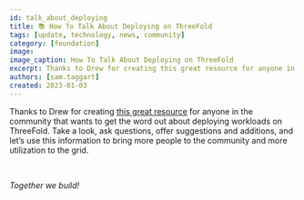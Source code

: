```yaml
---
id: talk_about_deploying
title: 📚 How To Talk About Deploying on ThreeFold
tags: [update, technology, news, community]
category: [foundation]
image: 
image_caption: How To Talk About Deploying on ThreeFold
excerpt: Thanks to Drew for creating this great resource for anyone in the community that wants to get the word out about deploying workloads on ThreeFold.
authors: [sam.taggart]
created: 2023-01-03
---
```


Thanks to Drew for creating [this great resource](https://forum.threefold.io/t/how-to-tell-people-about-deploying-workloads-on-the-threefold-grid/3662) for anyone in the community that wants to get the word out about deploying workloads on ThreeFold. Take a look, ask questions, offer suggestions and additions, and let’s use this information to bring more people to the community and more utilization to the grid. 

<br/>

_Together we build!_